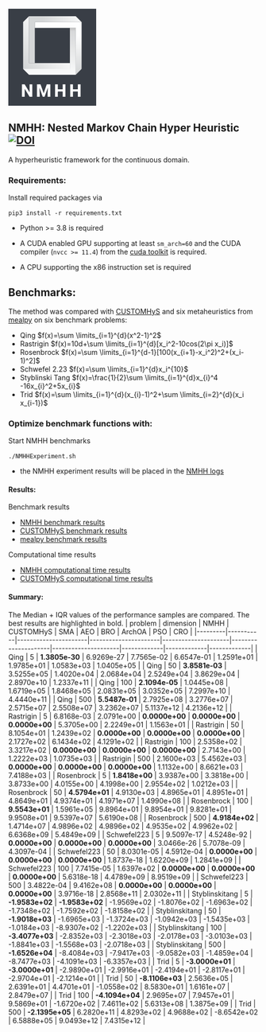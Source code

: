 
<!-- <script type="text/javascript" async
  src="https://cdnjs.cloudflare.com/ajax/libs/mathjax/2.7.7/MathJax.js?config=TeX-MML-AM_CHTML">
</script> -->


![logo](img/Logo.png)
<br>

##  NMHH: Nested Markov Chain Hyper Heuristic <br>[![DOI](https://zenodo.org/badge/doi/10.5281/zenodo.10201026.svg)](http://dx.doi.org/10.5281/zenodo.10201026)

A hyperheuristic framework for the continuous domain.

###  Requirements:


Install required packages via

```
pip3 install -r requirements.txt 
```
- Python >= 3.8 is required

- A CUDA enabled GPU supporting at least ```sm_arch=60``` and the CUDA compiler (`nvcc >= 11.4`) from the [cuda toolkit](https://docs.nvidia.com/cuda/cuda-installation-guide-linux/index.html) is required.

- A CPU supporting the x86 instruction set is required

## Benchmarks:

The method was compared with [CUSTOMHyS](https://github.com/jcrvz/customhys) and six metaheuristics from [mealpy](https://mealpy.readthedocs.io/en/latest/) on six benchmark problems: 


- Qing $f(x)=\sum \limits_{i=1}^{d}(x^2-1)^2$
- Rastrigin $f(x)=10d+\sum \limits_{i=1}^{d}[x_i^2-10cos(2\pi x_i)]$
- Rosenbrock $f(x)=\sum \limits_{i=1}^{d-1}[100(x_{i+1}-x_i^2)^2+(x_i-1)^2]$
- Schwefel 2.23 $f(x)=\sum \limits_{i=1}^{d}x_i^{10}$
- Styblinski Tang $f(x)=\frac{1}{2}\sum \limits_{i=1}^{d}x_{i}^4 -16x_{i}^2+5x_{i}$
- Trid $f(x)=\sum \limits_{i=1}^{d}(x_{i}-1)^2+\sum \limits_{i=2}^{d}(x_i x_{i-1})$




### Optimize benchmark functions with:

Start NMHH benchmarks

```shell
./NMHHExperiment.sh
```
- the NMHH experiment results will be placed in the [NMHH logs](hhanalysis/logs/SA-NMHH/newExperiment/) 

#### Results:
Benchmark results
 - [NMHH benchmark results](hhanalysis/logs/SA-NMHH/GA_DE_GD_LBFGS/) 
 - [CUSTOMHyS benchmark results](hhanalysis/logs/CustomHYSPerf/)
 - [mealpy benchmark results](hhanalysis/logs/mealpyPerf)

Computational time results
 - [NMHH computational time results](hhanalysis/logs/SA-NMHH/GA_DE_GD_LBFGS/comptime) 
 - [CUSTOMHyS computational time results](hhanalysis/logs/CustomHYSPerf/comptime)
#### Summary:
The Median + IQR values of the performance samples are compared. The best results are highlighted in bold.
| problem | dimension | NMHH                 | CUSTOMHyS            | SMA                 | AEO                 | BRO                 | ArchOA      | PSO         | CRO         |
|---------|-----------|----------------------|----------------------|---------------------|---------------------|---------------------|-------------|-------------|-------------|
 | Qing           | 5   | **1.3805e-30**    | 6.9269e-27           | 7.7565e-02          | 6.6547e-01          | 1.2591e+01          | 1.9785e+01  | 1.0583e+03  | 1.0405e+05  |
| Qing           | 50  | **3.8581e-03**  | 3.5255e+05           | 1.4020e+04          | 2.0684e+04          | 2.5249e+04          | 3.8629e+04  | 2.8970e+10  | 1.2337e+11  |
| Qing           | 100 | **2.1094e-05**  | 1.0445e+08           | 1.6719e+05          | 1.8468e+05          | 2.0831e+05          | 3.0352e+05  | 7.2997e+10  | 4.4440e+11  |
| Qing           | 500 | **5.5487e-01**  | 2.7925e+08           | 3.2776e+07          | 2.5715e+07          | 2.5508e+07          | 3.2362e+07  | 5.1137e+12  | 4.2136e+12  |
| Rastrigin      | 5   | 6.8168e-03           | 2.0791e+00           | **0.0000e+00** | **0.0000e+00** | **0.0000e+00** | 5.3705e+00  | 2.2249e+01  | 1.1563e+01  |
| Rastrigin      | 50  | 8.1054e+01           | 1.2439e+02           | **0.0000e+00** | **0.0000e+00** | **0.0000e+00** | 2.1727e+02  | 6.1434e+02  | 4.1291e+02  |
| Rastrigin      | 100 | 2.5358e+02           | 3.3217e+02           | **0.0000e+00** | **0.0000e+00** | **0.0000e+00** | 2.7143e+00  | 1.2222e+03  | 1.0735e+03  |
| Rastrigin      | 500 | 2.1600e+03           | 5.4562e+03           | **0.0000e+00** | **0.0000e+00** | **0.0000e+00** | 1.1132e+00  | 8.6621e+03  | 7.4188e+03  |
| Rosenbrock     | 5   | **1.8418e+00**  | 3.9387e+00           | 3.3818e+00          | 3.8733e+00          | 4.0155e+00          | 4.1998e+00  | 2.9554e+02  | 1.0212e+03  |
| Rosenbrock     | 50  | **4.5794e+01**  | 4.9130e+03           | 4.8965e+01          | 4.8951e+01          | 4.8649e+01          | 4.9374e+01  | 4.1971e+07  | 1.4990e+08  |
| Rosenbrock     | 100 | **9.5543e+01**  | 1.5961e+05           | 9.8964e+01          | 9.8954e+01          | 9.8281e+01          | 9.9508e+01  | 9.5397e+07  | 5.6190e+08  |
| Rosenbrock     | 500 | **4.9184e+02**  | 1.4714e+07           | 4.9896e+02          | 4.9896e+02          | 4.9535e+02          | 4.9962e+02  | 6.6368e+09  | 5.4849e+09  |
| Schwefel223    | 5   | 9.5097e-17           | 4.5248e-92           | **0.0000e+00** | **0.0000e+00** | **0.0000e+00** | 3.0466e-26  | 5.7078e-09  | 4.3097e-04  |
| Schwefel223    | 50  | 8.0301e-05           | 4.5912e-04           | **0.0000e+00** | **0.0000e+00** | **0.0000e+00** | 1.8737e-18  | 1.6220e+09  | 1.2841e+09  |
| Schwefel223    | 100 | 7.7415e-05           | 1.6397e+02           | **0.0000e+00** | **0.0000e+00** | **0.0000e+00** | 5.6318e-18  | 4.4789e+09  | 8.9519e+09  |
| Schwefel223    | 500 | 3.4822e-04           | 9.4162e+08           | **0.0000e+00** | **0.0000e+00** | **0.0000e+00** | 3.9716e-18  | 2.8568e+11  | 2.0302e+11  |
| Styblinskitang | 5   | **-1.9583e+02** | **-1.9583e+02** | -1.9569e+02         | -1.8076e+02         | -1.6963e+02         | -1.7348e+02 | -1.7592e+02 | -1.8158e+02 |
| Styblinskitang | 50  | **-1.9018e+03** | -1.6965e+03          | -1.3724e+03         | -1.0942e+03         | -1.5435e+03         | -1.0184e+03 | -8.9307e+02 | -1.2202e+03 |
| Styblinskitang | 100 | **-3.4077e+03** | -2.8352e+03          | -2.3018e+03         | -2.0178e+03         | -3.0103e+03         | -1.8841e+03 | -1.5568e+03 | -2.0718e+03 |
| Styblinskitang | 500 | **-1.6526e+04** | -8.4084e+03          | -7.9417e+03         | -9.0582e+03         | -1.4859e+04         | -8.7477e+03 | -4.1091e+03 | -6.3357e+03 |
| Trid           | 5   | **-3.0000e+01** | **-3.0000e+01** | -2.9890e+01         | -2.9916e+01         | -2.4194e+01         | -2.8117e+01 | -2.9704e+01 | -2.1214e+01 |
| Trid           | 50  | **-8.1106e+03** | 2.5636e+05           | 2.6391e+01          | 4.4701e+01          | -1.0558e+02         | 8.5830e+01  | 1.6161e+07  | 2.8479e+07  |
| Trid           | 100 | **-4.1094e+04** | 2.9695e+07           | 7.9457e+01          | 9.5869e+01          | -1.6720e+02         | 7.4611e+02  | 5.6313e+08  | 1.3875e+09  |
| Trid           | 500 | **-2.1395e+05** | 6.2820e+11           | 4.8293e+02          | 4.9688e+02          | -8.6542e+02         | 6.5888e+05  | 9.0493e+12  | 7.4315e+12  |
